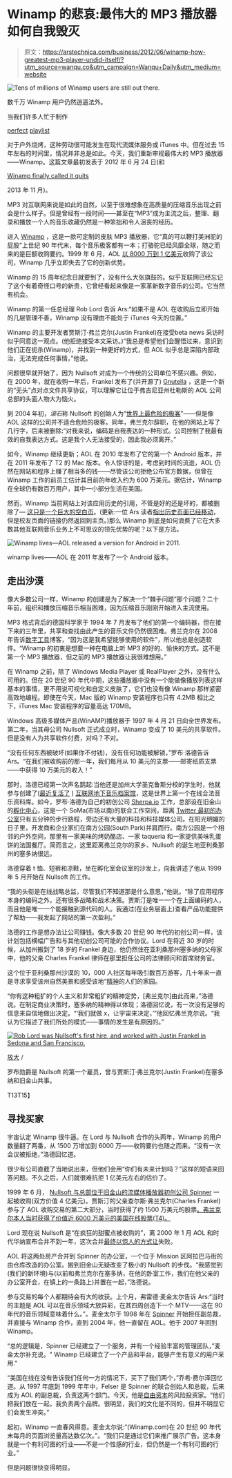 # Winamp 的悲哀:最伟大的 MP3 播放器如何自我毁灭

> 原文：<https://arstechnica.com/business/2012/06/winamp-how-greatest-mp3-player-undid-itself/?utm_source=wanqu.co&utm_campaign=Wanqu+Daily&utm_medium=website>

![Tens of millions of Winamp users are still out there.](img/06baf495f6888dc13e9da2f09bacc649.png)



数千万 Winamp 用户仍然逍遥法外。





当我们许多人忙于制作

[perfect](https://play.spotify.com/user/nathanmattise/playlist/1sOSJGC7b1WgIGhO4XzgAT?play=true&utm_source=open.spotify.com&utm_medium=open) [playlist](https://play.spotify.com/user/nathanmattise/playlist/7A6FL0D2JP1A3SohDM5RpD?play=true&utm_source=open.spotify.com&utm_medium=open)

对于户外烧烤，这种劳动很可能发生在现代流媒体服务或 iTunes 中。但在过去 15 年左右的时间里，情况并非总是如此。今天，我们重新审视最伟大的 MP3 播放器——Winamp。这篇文章最初发表于 2012 年 6 月 24 日(和

[Winamp finally called it quits](https://arstechnica.com/business/2013/11/after-15-years-of-llama-whipping-aol-shuts-down-winamp-for-good/)

2013 年 11 月)。

MP3 对互联网来说是如此的自然，以至于很难想象在高质量的压缩音乐出现之前会是什么样子。但是曾经有一段时间——甚至在“MP3”成为主流之后，整理、翻录和播放一个人的音乐收藏仍然是一种笨拙和令人沮丧的经历。

进入 [Winamp](http://winamp.com) ，这是一款可定制的皮肤 MP3 播放器，它“真的可以鞭打美洲驼的屁股”上世纪 90 年代末，每个音乐极客都有一本；打骆驼已经风靡全球，随之而来的是巨额收购要约。1999 年 6 月，AOL [以 8000 万到 1 亿美元](http://news.cnet.com/2100-1023-226540.html)收购了该公司，Winamp 几乎立即失去了它的创新优势。

Winamp 的 15 周年纪念日就要到了，没有什么大张旗鼓的。似乎互联网已经忘记了这个有着奇怪口号的新贵，它曾经看起来像是一家革新数字音乐的公司。它当然有机会。

Winamp 的第一任总经理 Rob Lord 告诉 Ars:“如果不是 AOL 在收购后立即开始的几层管理不善，Winamp 没有理由不能处于 iTunes 今天的位置。”

Winamp 的主要开发者贾斯汀·弗兰克尔(Justin Frankel)在接受beta news 采访时似乎同意这一观点。(他拒绝接受本文采访。)“我总是希望他们会醒悟过来，意识到他们正在扼杀(Winamp)，并找到一种更好的方式，但 AOL 似乎总是深陷内部政治，无法完成任何事情，”他说。

问题很早就开始了，因为 Nullsoft 对成为一个传统的公司单位不感兴趣。例如，在 2000 年，就在收购一年后，Frankel 发布了(并开源了) [Gnutella](https://en.wikipedia.org/wiki/Gnutella) ，这是一个新的“无头”点对点文件共享协议，可以理解它让位于弗吉尼亚州杜勒斯的 AOL 公司总部的头面人物大为恼火。

到 2004 年初，*滚石*称 Nullsoft 的创始人为“[世界上最危险的极客](http://bit.ly/Jg1sFj)”——但是像 AOL 这样的公司并不适合危险的极客。同年，弗兰克尔辞职，在他的网站上写了几行字，后来被删除:“对我来说，编码是自我表达的一种形式。公司控制了我最有效的自我表达方式。这是我个人无法接受的，因此我必须离开。”

如今，Winamp 继续更新；AOL 在 2010 年发布了它的第一个 Android 版本，并在 2011 年发布了 T2 的 Mac 版本。令人惊讶的是，考虑到时间的流逝，AOL 仍然在网站和程序上赚了相当多的钱——尽管该公司拒绝公布官方数据，但曾在 Winamp 工作的前员工估计其目前的年收入约为 600 万美元。据估计，Winamp 在全球仍有数百万用户，其中一小部分生活在美国。

然而，Winamp 当前网站上对该应用历史的引用，不管是好的还是坏的，都被删除了— [这只是一个巨大的空白页](http://blog.winamp.com/theteam)。(更新:一位 Ars 读者[指出](http://arstechnica.com/business/2012/06/winamp-how-greatest-mp3-player-undid-itself/?comments=1&post=22991915#comment-22991915)[历史页面已经移动](http://blog.winamp.com/category/team/)，但是校友页面的链接仍然返回到主页。)那么 Winamp 到底是如何浪费了它在大多数其他互联网音乐业务上不可思议的领先优势的呢？以下是方法。

![Winamp lives—AOL released a version for Android in 2011.](img/e0ac1c92ad81d8f2a861935bba8fc1b9.png)



winamp lives——AOL 在 2011 年发布了一个 Android 版本。





## 走出沙漠

像大多数公司一样，Winamp 的创建是为了解决一个“棘手问题”那个问题？二十年前，组织和播放压缩音乐相当困难，因为压缩音乐刚刚开始进入主流使用。

MP3 格式背后的德国科学家于 1994 年 7 月发布了他们的第一个编码器，但在接下来的三年里，共享和查找由此产生的音乐文件仍然很困难。弗兰克尔在 2008 年告诉[数字工具](http://digitaltools.node3000.com/interview/170-justin-frankel-on-winamp-and-the-reaper)博客，“因为这是我希望能够使用的软件”，所以他总是创造软件。“Winamp 的初衷是想要一种在电脑上听 MP3 的好的、愉快的方式。这不是第一个 MP3 播放器，但之前的 MP3 播放器让我很难想用。”

在 Winamp 之前，除了 Windows Media Player 或 RealPlayer 之外，没有什么可用的。但在 20 世纪 90 年代中期，这些播放器中没有一个能做像播放列表这样基本的事情，更不用说可视化和自定义皮肤了，它们也没有像 Winamp 那样紧密高效地编程。即使在今天，Mac 版的 Winamp 安装程序也只有 4.2MB 相比之下，iTunes Mac 安装程序的容量高达 170MB。

Windows 高级多媒体产品(WinAMP)播放器于 1997 年 4 月 21 日向全世界发布。第二年，当其母公司 Nullsoft 正式成立时，Winamp 变成了 10 美元的共享软件。但是没有人为共享软件付费，对吗？不对。

“没有任何东西被破坏(如果你不付钱)，没有任何功能被解锁，”罗布·洛德告诉 Ars。“在我们被收购前的那一年，我们每月从 10 美元的支票——邮寄纸质支票——中获得 10 万美元的收入！”

那时，洛德已经第一次声名鹊起:当他还是加州大学圣克鲁斯分校的学生时，他就参与创建了([最近复活了](http://gigaom.com/2012/05/29/iuma-resurrection/) ) [互联网地下音乐档案馆](https://en.wikipedia.org/wiki/Internet_Underground_Music_Archive)，这是世界上第一个在线合法音乐资料库。如今，罗布·洛德为自己的初创公司 [Sherpa.io](http://sherpa.io) 工作，总部设在旧金山的[孵化中心](http://www.hatcherysf.com/)，这是一个 SoMa(市场以南)的联合工作空间，距离 [Twitter 最初的办公室](http://ilove.southparksf.org/)只有五分钟的步行路程，旁边还有大量的科技和科技媒体公司。在阳光明媚的日子里，开发商和企业家们在南方公园(South Park)并肩而行。南方公园是一个相邻的户外空间，那里有一家美味的烤奶酪店、一家 taqueria 和一家提供美味乳蛋饼的法国餐厅。简而言之，这里距离弗兰克尔的家乡、Nullsoft 的诞生地亚利桑那州的塞多纳很远。

洛德穿着 t 恤、短裤和凉鞋，坐在孵化室会议室的沙发上，向我讲述了他从 1999 年 5 月开始在 Nullsoft 的工作。

“我的头衔是在线战略总监，尽管我们不知道那是什么意思，”他说。“除了应用程序本身的编码之外，还有很多战略和战术决策。贾斯汀是唯一一个在上面编码的人，而且他是唯一一个能接触到源代码的人。我通过(在业务层面上)查看产品功能提供了帮助——我发起了网站的第一次盈利。”

洛德的工作是想办法让公司赚钱。像大多数 20 世纪 90 年代的初创公司一样，该计划包括横幅广告和与其他初创公司可能的合作协议。Lord 在将近 30 岁的时候，从加州搬到了 18 岁的 Frankel 身边，他仍然住在亚利桑那州塞多纳的父母家中，他的父亲 Charles Frankel 律师在那里担任公司的法律顾问和首席财务官。

这个位于亚利桑那州沙漠的 10，000 人社区每年吸引数百万游客，几十年来一直是寻求享受该州自然美景和感受该地“[精神](https://en.wikipedia.org/wiki/Harmonic_Convergence)的人们的家园。

“你有这种粗犷的个人主义和非常粗犷的精神定势，[弗兰克尔]由此而来，”洛德说。在制定商业决策时，塞多纳的精神得以体现；洛德回忆说，有一次没有足够的信息来自信地做出决定。“‘我们就做 x，让宇宙来决定，’”他回忆弗兰克尔说。“我认为它描述了我们所处的模式——事情的发生是有原因的。”

[![Rob Lord was Nullsoft's first hire, and worked with Justin Frankel in Sedona and San Francisco.](img/3734089beaa272993e90763f516ecc7d.png)](https://cdn.arstechnica.net//wp-content/uploads/2012/06/120383505_cbbb01e13e_o.jpg) 

[放大](https://cdn.arstechnica.net//wp-content/uploads/2012/06/120383505_cbbb01e13e_o.jpg) /

罗布勋爵是 Nullsoft 的第一个雇员，曾与贾斯汀·弗兰克尔(Justin Frankel)在塞多纳和旧金山共事。

T13T15】



## 寻找买家

宇宙认定 Winamp 很牛逼。在 Lord 与 Nullsoft 合作的头两年，Winamp 的用户数量翻了两番，从 1500 万增加到 6000 万——收购要约也随之而来。“没有一次会议被拒绝，”洛德回忆道。

很少有公司直截了当地说出来，但他们会用“你们有未来计划吗？”这样的短语来回答问题。不久之后，人们就很难抗拒 1 亿美元左右的估价了。

1999 年 6 月， [Nullsoft 与总部位于旧金山的流媒体播放器初创公司 Spinner](http://news.cnet.com/2100-1023-226540.html&st.ne.fd.tohhed.ni) 一起被收购(双方价值 4 亿美元)。贾斯汀的父亲查尔斯·弗兰克尔(Charles Frankel)参与了 AOL 收购交易的第二大部分，当时获得了约 1500 万美元的股票[。弗兰克尔本人当时获得了价值近 6000 万美元的美国在线股票(T4)。](http://1.usa.gov/LUxF5j)

Lord 现在说 Nullsoft 是“在疯狂的甜蜜点被收购的”，离 2000 年 1 月 AOL 和时代华纳宣布合并不到一年，这次合并[最终以惊人的方式让](https://www.nytimes.com/2010/01/11/business/media/11merger.html?partner=rss&emc=rss)失败。

AOL 将这两处房产合并到 Spinner 的办公室，一个位于 Mission 区阿拉巴马街的由仓库改造的办公室。搬到旧金山无疑改变了极小的 Nullsoft 的步伐。“我感觉到(我们的新环境)与(以前和弗兰克尔在塞多纳，在他的卧室工作，我们在他父亲的办公室开会，在镇上的一条路上)并置在一起，”洛德说。

参与交易的每个人都期待会有大的收获。上个月，弗雷德·麦金太尔告诉 Ars:“当时的主题是 AOL 可以在音乐领域大放异彩，在其四周创造下一个 MTV——这在 90 年代的音乐领域意味着什么。”。麦金太尔于 1998 年在 [Spinner](https://en.wikipedia.org/wiki/Spinner_%28website%29) 开始担任副总裁，并直接与 Winamp 合作，直到 2004 年，他一直留在 AOL。他于 2007 年回到 Winamp。

“总的逻辑是，Spinner 已经建立了一个服务，并有一个经验丰富的管理团队，”麦金太尔补充说。" Winamp 已经建立了一个产品和平台，能够产生有意义的用户采用."

“美国在线在没有告诉我们任何一方的情况下，买下了我们两个，”乔希·费尔泽回忆道。从 1997 年底到 1999 年年中，Felser 是 Spinner 的联合创始人和总裁，后来成为 AOL 的副总裁，负责这两个部门。今天，他是[自由资本](http://freestyle.vc)的风险投资家。“他们把我们放在一起，我负责两个品牌。很明显，我们的文化是不同的，但并不明显它们会发生冲突。”

起初，Winamp 一直春风得意。麦金太尔说:“(Winamp.com)在 20 世纪 90 年代末每月的页面浏览量高达数亿次。”。“我们只是通过它们来推广展示广告。这本身就是一个有利可图的行业——不是一个性感的行业，但仍然是一个有利可图的行业。”

但是问题很快变得明显。
